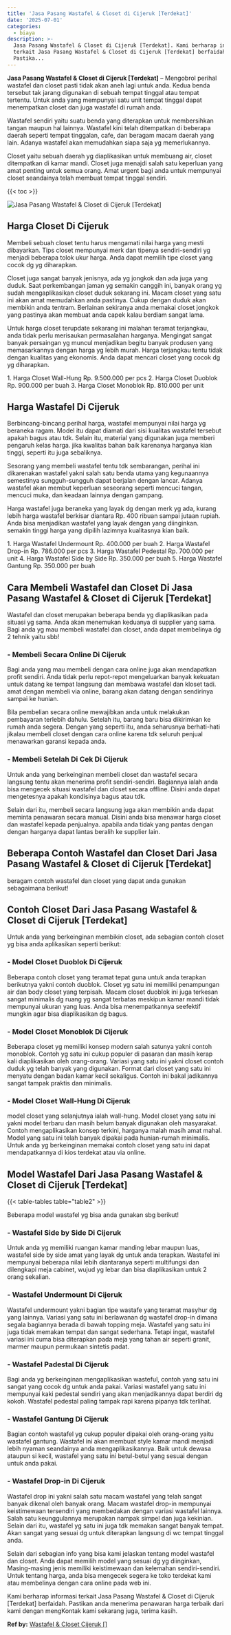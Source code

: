```yaml
---
title: 'Jasa Pasang Wastafel & Closet di Cijeruk [Terdekat]'
date: '2025-07-01'
categories:
  - biaya
description: >-
  Jasa Pasang Wastafel & Closet di Cijeruk [Terdekat]. Kami berharap informasi
  terkait Jasa Pasang Wastafel & Closet di Cijeruk [Terdekat] berfaidah.
  Pastika...
---
```


**Jasa Pasang Wastafel & Closet di Cijeruk \[Terdekat\]** – Mengobrol perihal wastafel dan closet pasti tidak akan aneh lagi untuk anda. Kedua benda tersebut tak jarang digunakan di sebuah tempat tinggal atau tempat tertentu. Untuk anda yang mempunyai satu unit tempat tinggal dapat menempatkan closet dan juga wastafel di rumah anda.

Wastafel sendiri yaitu suatu benda yang diterapkan untuk membersihkan tangan maupun hal lainnya. Wastafel kini telah ditempatkan di beberapa daerah seperti tempat tinggalan, cafe, dan beragam macam daerah yang lain. Adanya wastafel akan memudahkan siapa saja yg memerlukannya.

Closet yaitu sebuah daerah yg diaplikasikan untuk membuang air, closet ditempatkan di kamar mandi. Closet juga menajdi salah satu keperluan yang amat penting untuk semua orang. Amat urgent bagi anda untuk mempunyai closet seandainya telah membuat tempat tinggal sendiri.

{{< toc >}}

![Jasa Pasang Wastafel & Closet di Cijeruk [Terdekat]](/images/wastafel-closet-murah66.png)

## Harga Closet Di Cijeruk

Membeli sebuah closet tentu harus mengamati nilai harga yang mesti dibayarkan. Tips closet mempunyai merk dan tipenya sendiri-sendiri yg menjadi beberapa tolok ukur harga. Anda dapat memilih tipe closet yang cocok dg yg diharapkan.

Closet juga sangat banyak jenisnya, ada yg jongkok dan ada juga yang duduk. Saat perkembangan jaman yg semakin canggih ini, banyak orang yg sudah mengaplikasikan closet duduk sekarang ini. Macam closet yang satu ini akan amat memudahkan anda pastinya. Cukup dengan duduk akan membikin anda tentram. Berlainan sekiranya anda memakai closet jongkok yang pastinya akan membuat anda capek kalau berdiam sangat lama.

Untuk harga closet terupdate sekarang ini malahan teramat terjangkau, anda tidak perlu merisaukan permasalahan harganya. Mengingat sangat banyak persaingan yg muncul menjadikan begitu banyak produsen yang memasarkannya dengan harga yg lebih murah. Harga terjangkau tentu tidak dengan kualitas yang ekonomis. Anda dapat mencari closet yang cocok dg yg diharapkan.

1\. Harga Closet Wall-Hung Rp. 9.500.000 per pcs 2. Harga Closet Duoblok Rp. 900.000 per buah 3. Harga Closet Monoblok Rp. 810.000 per unit

## Harga Wastafel Di Cijeruk

Berbincang-bincang perihal harga, wastafel mempunyai nilai harga yg beraneka ragam. Model itu dapat diamati dari sisi kualitas wastafel tersebut apakah bagus atau tdk. Selain itu, material yang digunakan juga memberi pengaruh kelas harga. jika kwalitas bahan baik karenanya harganya kian tinggi, seperti itu juga sebaliknya.

Sesorang yang membeli wastafel tentu tdk sembarangan, perihal ini dikarenakan wastafel yakni salah satu benda utama yang kegunaannya semestinya sungguh-sungguh dapat berjalan dengan lancar. Adanya wastafel akan membut keperluan seseorang seperti mencuci tangan, mencuci muka, dan keadaan lainnya dengan gampang.

Harga wastafel juga beraneka yang layak dg dengan merk yg ada, kurang lebih harga wastafel berkisar diantara Rp. 400 ribuan sampai jutaan rupiah. Anda bisa menjadikan wastafel yang layak dengan yang diinginkan. semakin tinggi harga yang dipilih lazimnya kualitasnya kian baik.

1\. Harga Wastafel Undermount Rp. 400.000 per buah 2. Harga Wastafel Drop-in Rp. 786.000 per pcs 3. Harga Wastafel Pedestal Rp. 700.000 per unit 4. Harga Wastafel Side by Side Rp. 350.000 per buah 5. Harga Wastafel Gantung Rp. 350.000 per buah

## Cara Membeli Wastafel dan Closet Di Jasa Pasang Wastafel & Closet di Cijeruk \[Terdekat\]

Wastafel dan closet merupakan beberapa benda yg diaplikasikan pada situasi yg sama. Anda akan menemukan keduanya di supplier yang sama. Bagi anda yg mau membeli wastafel dan closet, anda dapat membelinya dg 2 tehnik yaitu sbb!

### \- Membeli Secara Online Di Cijeruk

Bagi anda yang mau membeli dengan cara online juga akan mendapatkan profit sendiri. Anda tidak perlu repot-repot mengeluarkan banyak kekuatan untuk datang ke tempat langsung dan membawa wastafel dan kloset tadi. amat dengan membeli via online, barang akan datang dengan sendirinya sampai ke hunian.

Bila pembelian secara online mewajibkan anda untuk melakukan pembayaran terlebih dahulu. Setelah itu, barang baru bisa dikirimkan ke rumah anda segera. Dengan yang seperti itu, anda seharusnya berhati-hati jikalau membeli closet dengan cara online karena tdk seluruh penjual menawarkan garansi kepada anda.

### \- Membeli Setelah Di Cek Di Cijeruk

Untuk anda yang berkeinginan membeli closet dan wastafel secara langsung tentu akan menerima profit sendiri-sendiri. Bagiannya ialah anda bisa mengecek situasi wastafel dan closet secara offline. Disini anda dapat mengetesnya apakah kondisinya bagus atau tdk.

Selain dari itu, membeli secara langsung juga akan membikin anda dapat meminta penawaran secara manual. Disini anda bisa menawar harga closet dan wastafel kepada penjualnya. apabila anda tidak yang pantas dengan dengan harganya dapat lantas beralih ke supplier lain.

## Beberapa Contoh Wastafel dan Closet Dari Jasa Pasang Wastafel & Closet di Cijeruk \[Terdekat\]

beragam contoh wastafel dan closet yang dapat anda gunakan sebagaimana berikut!

## Contoh Closet Dari Jasa Pasang Wastafel & Closet di Cijeruk \[Terdekat\]

Untuk anda yang berkeinginan membikin closet, ada sebagian contoh closet yg bisa anda aplikasikan seperti berikut:

### \- Model Closet Duoblok Di Cijeruk

Beberapa contoh closet yang teramat tepat guna untuk anda terapkan berikutnya yakni contoh duoblok. Closet yg satu ini memiliki penampungan air dan body closet yang terpisah. Macam closet duoblok ini juga terkesan sangat minimalis dg ruang yg sangat terbatas meskipun kamar mandi tidak mempunyai ukuran yang luas. Anda bisa menempatkannya seefektif mungkin agar bisa diaplikasikan dg bagus.

### \- Model Closet Monoblok Di Cijeruk

Beberapa closet yg memiliki konsep modern salah satunya yakni contoh monoblok. Contoh yg satu ini cukup populer di pasaran dan masih kerap kali diaplikasikan oleh orang-orang. Variasi yang satu ini yakni closet contoh duduk yg telah banyak yang digunakan. Format dari closet yang satu ini menyatu dengan badan kamar kecil sekaligus. Contoh ini bakal jadikannya sangat tampak praktis dan minimalis.

### \- Model Closet Wall-Hung Di Cijeruk

model closet yang selanjutnya ialah wall-hung. Model closet yang satu ini yakni model terbaru dan masih belum banyak digunakan oleh masyarakat. Contoh mengaplikasikan konsep terkini, harganya malah masih amat mahal. Model yang satu ini telah banyak dipakai pada hunian-rumah minimalis. Untuk anda yg berkeinginan memakai contoh closet yang satu ini dapat mendapatkannya di kios terdekat atau via online.

## Model Wastafel Dari Jasa Pasang Wastafel & Closet di Cijeruk \[Terdekat\]

{{< table-tables table="table2" >}}

Beberapa model wastafel yg bisa anda gunakan sbg berikut!

### \- Wastafel Side by Side Di Cijeruk

Untuk anda yg memiliki ruangan kamar manding lebar maupun luas, wastafel side by side amat yang layak dg untuk anda terapkan. Wastafel ini mempunyai beberapa nilai lebih diantaranya seperti multifungsi dan dilengkapi meja cabinet, wujud yg lebar dan bisa diaplikasikan untuk 2 orang sekalian.

### \- Wastafel Undermount Di Cijeruk

Wastafel undermount yakni bagian tipe wastafe yang teramat masyhur dg yang lainnya. Variasi yang satu ini berlawanan dg wastafel drop-in dimana segala bagiannya berada di bawah topping meja. Wastafel yang satu ini juga tidak memakan tempat dan sangat sederhana. Tetapi ingat, wastafel variasi ini cuma bisa diterapkan pada meja yang tahan air seperti granit, marmer maupun permukaan sintetis padat.

### \- Wastafel Padestal Di Cijeruk

Bagi anda yg berkeinginan mengaplikasikan wasteful, contoh yang satu ini sangat yang cocok dg untuk anda pakai. Variasi wastafel yang satu ini mempunyai kaki pedestal sendiri yang akan menjadikannya dapat berdiri dg kokoh. Wastafel pedestal paling tampak rapi karena pipanya tdk terlihat.

### \- Wastafel Gantung Di Cijeruk

Bagian contoh wastafel yg cukup populer dipakai oleh orang-orang yaitu wastafel gantung. Wastafel ini akan membuat style kamar mandi menjadi lebih nyaman seandainya anda mengaplikasikannya. Baik untuk dewasa ataupun si kecil, wastafel yang satu ini betul-betul yang sesuai dengan untuk anda pakai.

### \- Wastafel Drop-in Di Cijeruk

Wastafel drop ini yakni salah satu macam wastafel yang telah sangat banyak dikenal oleh banyak orang. Macam wastafel drop-in mempunyai keistimewaan tersendiri yang membedakan dengan variasi wastafel lainnya. Salah satu keunggulannya merupakan nampak simpel dan juga kekinian. Selain dari itu, wastafel yg satu ini juga tdk memakan sangat banyak tempat. Akan sangat yang sesuai dg untuk diterapkan langsung di wc tempat tinggal anda.

Selain dari sebagian info yang bisa kami jelaskan tentang model wastafel dan closet. Anda dapat memilih model yang sesuai dg yg diinginkan, Masing-masing jenis memiliki keistimewaan dan kelemahan sendiri-sendiri. Untuk tentang harga, anda bisa mengecek segera ke toko terdekat kami atau membelinya dengan cara online pada web ini.

Kami berharap informasi terkait Jasa Pasang Wastafel & Closet di Cijeruk \[Terdekat\] berfaidah. Pastikan anda menerima penawaran harga terbaik dari kami dengan mengKontak kami sekarang juga, terima kasih.

**Ref by:** [Wastafel & Closet Cijeruk []](https://id.wikipedia.org/wiki/Wastafel)
